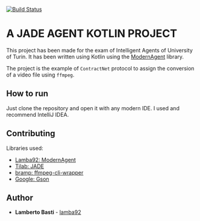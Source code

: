 [![Build Status](https://travis-ci.org/lamba92/jade-project.svg?branch=master)](https://travis-ci.org/lamba92/jade-kotlin)

# A JADE AGENT KOTLIN PROJECT

This project has been made for the exam of Intelligent Agents of University of Turin. It has been written using Kotlin using the [ModernAgent](https://github.com/lamba92/jade-modern-agent) library.

The project is the example of `ContractNet` protocol to assign the conversion of a video file using `ffmpeg`.

## How to run
Just clone the repository and open it with any modern IDE. I used and recommend IntelliJ IDEA.

## Contributing

Libraries used:

- [Lamba92: ModernAgent](https://github.com/lamba92/jade-modern-agent)
- [Tilab: JADE](http://jade.tilab.com/)
- [bramp: ffmpeg-cli-wrapper](https://github.com/bramp/ffmpeg-cli-wrapper)
- [Google: Gson](https://github.com/google/gson)

## Author

* **Lamberto Basti**  - [lamba92](https://github.com/lamba92)